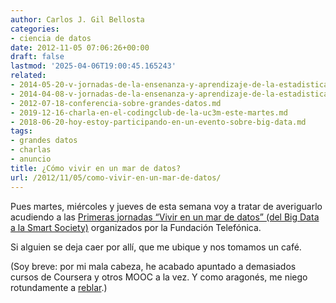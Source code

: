 ```yaml
---
author: Carlos J. Gil Bellosta
categories:
- ciencia de datos
date: 2012-11-05 07:06:26+00:00
draft: false
lastmod: '2025-04-06T19:00:45.165243'
related:
- 2014-05-20-v-jornadas-de-la-ensenanza-y-aprendizaje-de-la-estadistica-y-la-investigacion-operativa-2.md
- 2014-04-08-v-jornadas-de-la-ensenanza-y-aprendizaje-de-la-estadistica-y-la-investigacion-operativa.md
- 2012-07-18-conferencia-sobre-grandes-datos.md
- 2019-12-16-charla-en-el-codingclub-de-la-uc3m-este-martes.md
- 2018-06-20-hoy-estoy-participando-en-un-evento-sobre-big-data.md
tags:
- grandes datos
- charlas
- anuncio
title: ¿Cómo vivir en un mar de datos?
url: /2012/11/05/como-vivir-en-un-mar-de-datos/
---
```


Pues martes, miércoles y jueves de esta semana voy a tratar de averiguarlo acudiendo a las [Primeras jornadas “Vivir en un mar de datos” (del Big Data a la Smart Society)](http://www.fundacion.telefonica.com/es/que_hacemos/convocatorias/detalle/06_11_2012_esp_3546) organizados por la Fundación Telefónica.

Si alguien se deja caer por allí, que me ubique y nos tomamos un café.

(Soy breve: por mi mala cabeza, he acabado apuntado a demasiados cursos de Coursera y otros MOOC a la vez. Y como aragonés, me niego rotundamente a [reblar](http://lema.rae.es/drae/?val=reblar).)